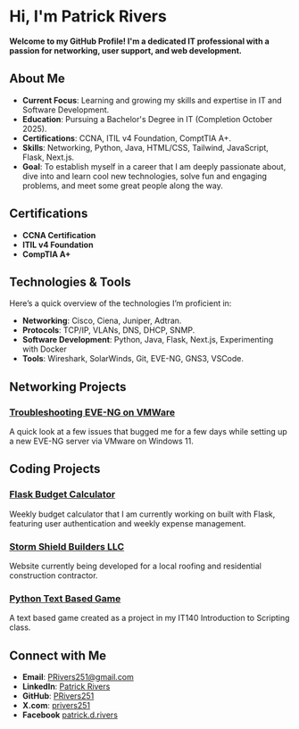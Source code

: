 # Hi, I'm Patrick Rivers

**Welcome to my GitHub Profile! I'm a dedicated IT professional with a passion for networking, user support, and web development.**

## About Me

- **Current Focus**: Learning and growing my skills and expertise in IT and Software Development.
- **Education**: Pursuing a Bachelor's Degree in IT (Completion October 2025).
- **Certifications**: CCNA, ITIL v4 Foundation, ComptTIA A+.
- **Skills**: Networking, Python, Java, HTML/CSS, Tailwind, JavaScript, Flask, Next.js.
- **Goal**: To establish myself in a career that I am deeply passionate about, dive into and learn cool new technologies, solve fun and engaging problems, and meet some great people along the way.

## Certifications

- **CCNA Certification**
- **ITIL v4 Foundation**
- **CompTIA A+**

## Technologies & Tools

Here’s a quick overview of the technologies I’m proficient in:

- **Networking**: Cisco, Ciena, Juniper, Adtran.
- **Protocols**: TCP/IP, VLANs, DNS, DHCP, SNMP.
- **Software Development**: Python, Java, Flask, Next.js, Experimenting with Docker
- **Tools**: Wireshark, SolarWinds, Git, EVE-NG, GNS3, VSCode.

## Networking Projects

### [Troubleshooting EVE-NG on VMWare](https://github.com/PRivers251/Report-Troubleshooting-EVE-NG-VMware)
A quick look at a few issues that bugged me for a few days while setting up a new EVE-NG server via VMware on Windows 11.

## Coding Projects

### [Flask Budget Calculator](https://github.com/PRivers251/flask-budget-calculator/blob/main/README.md)
Weekly budget calculator that I am currently working on built with Flask, featuring user authentication and weekly expense management.

### [Storm Shield Builders LLC](https://github.com/PRivers251/RidgeProsConstruction/blob/main/README.md)
Website currently being developed for a local roofing and residential construction contractor.

### [Python Text Based Game](https://github.com/PRivers251/it140-main-project/blob/main/README.md)
A text based game created as a project in my IT140 Introduction to Scripting class.

## Connect with Me

- **Email**: [PRivers251@gmail.com](mailto:PRivers251@gmail.com)
- **LinkedIn**: [Patrick Rivers](https://www.linkedin.com/in/patrickrivers251)
- **GitHub**: [PRivers251](https://github.com/PRivers251)
- **X.com**: [privers251](https://x.com/privers251)
- **Facebook** [patrick.d.rivers](https://www.facebook.com/patrick.d.rivers)


<!--
**PRivers251/PRivers251** is a ✨ _special_ ✨ repository because its `README.md` (this file) appears on your GitHub profile.

Here are some ideas to get you started:

- 🔭 I’m currently working on ...
- 🌱 I’m currently learning ...
- 👯 I’m looking to collaborate on ...
- 🤔 I’m looking for help with ...
- 💬 Ask me about ...
- 📫 How to reach me: ...
- 😄 Pronouns: ...
- ⚡ Fun fact: ...
-->
